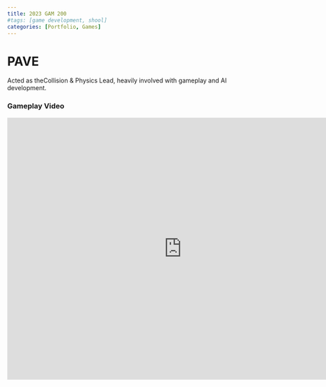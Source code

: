```yaml
---
title: 2023 GAM 200
#tags: [game development, shool]
categories: [Portfolio, Games]
---
```


# PAVE

Acted as theCollision & Physics Lead, heavily involved with gameplay and AI development.

### Gameplay Video
<iframe width="800" height="600" src="https://www.youtube.com/embed/UsY7T5ggRgQ?si=2beSTugajd-Hah5r" title="YouTube video player" frameborder="0" allow="accelerometer; autoplay; clipboard-write; encrypted-media; gyroscope; picture-in-picture; web-share" referrerpolicy="strict-origin-when-cross-origin" allowfullscreen></iframe>